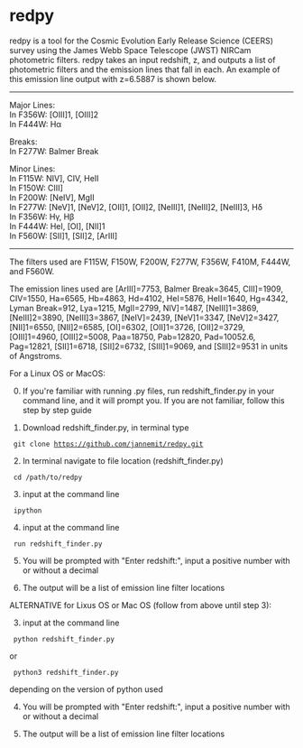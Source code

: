# redpy 

redpy is a tool for the Cosmic Evolution Early Release Science (CEERS) survey using the James Webb Space Telescope (JWST) NIRCam photometric filters. redpy takes an input redshift, z, and outputs a list of photometric filters and the emission lines that fall in each. An example of this  emission line output with z=6.5887 is shown below.

-----------------------------------------------

Major Lines:<br/>
In F356W: [OIII]1, [OIII]2<br/>
In F444W: Hα<br/>


Breaks:<br/>
In F277W: Balmer Break<br/>


Minor Lines:<br/>
In F115W: NIV], CIV, HeII<br/>
In F150W: CIII]<br/>
In F200W: [NeIV], MgII<br/>
In F277W: [NeV]1, [NeV]2, [OII]1, [OII]2, [NeIII]1, [NeIII]2, [NeIII]3, Hδ<br/>
In F356W: Hγ, Hβ<br/>
In F444W: HeI, [OI], [NII]1<br/>
In F560W: [SII]1, [SII]2, [ArIII]<br/>

-----------------------------------------------


The filters used are F115W, F150W, F200W, F277W, F356W, F410M, F444W, and F560W.

The emission lines used are [ArIII]=7753, Balmer Break=3645, CIII]=1909, CIV=1550, Ha=6565, Hb=4863, Hd=4102, HeI=5876, HeII=1640, Hg=4342, Lyman Break=912, Lya=1215, MgII=2799, NIV]=1487, [NeIII]1=3869, [NeIII]2=3890, [NeIII]3=3867, [NeIV]=2439, [NeV]1=3347, [NeV]2=3427, [NII]1=6550, [NII]2=6585, [OI]=6302, [OII]1=3726, [OII]2=3729, [OIII]1=4960, [OIII]2=5008, Paa=18750, Pab=12820, Pad=10052.6, Pag=12821, [SII]1=6718, [SII]2=6732, [SIII]1=9069, and [SIII]2=9531 in units of Angstroms. 



For a Linux OS or MacOS:

0. If you're familiar with running .py files, run redshift_finder.py in your command line, and it will prompt you. If you are not familiar, follow this step by step guide

1. Download redshift_finder.py, in terminal type

<code> git clone https://github.com/jannemit/redpy.git </code> 

2. In terminal navigate to file location (redshift_finder.py)

<code> cd /path/to/redpy </code>

3. input at the command line

<code> ipython </code>

4. input at the command line

<code> run redshift_finder.py </code>

5. You will be prompted with "Enter redshift:", input a positive number with or without a decimal
    
6. The output will be a list of emission line filter locations



ALTERNATIVE for Lixus OS or Mac OS (follow from above until step 3):

3. input at the command line

<code> python redshift_finder.py </code>

or

<code> python3 redshift_finder.py </code>

depending on the version of python used

4. You will be prompted with "Enter redshift:", input a positive number with or without a decimal
    
5. The output will be a list of emission line filter locations 
